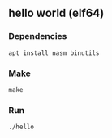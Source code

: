 ## hello world (elf64)

### Dependencies

    apt install nasm binutils

### Make

    make

### Run

    ./hello

